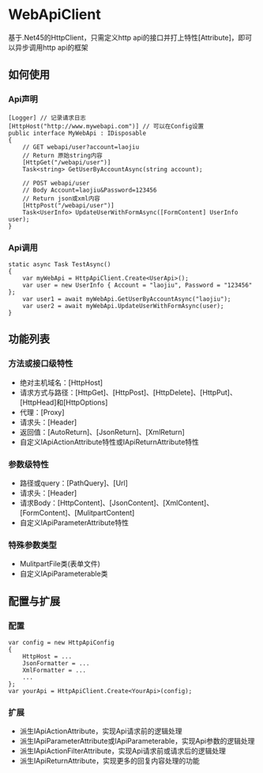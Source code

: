 # WebApiClient
基于.Net45的HttpClient，只需定义http api的接口并打上特性[Attribute]，即可以异步调用http api的框架

## 如何使用
### Api声明
```
[Logger] // 记录请求日志
[HttpHost("http://www.mywebapi.com")] // 可以在Config设置
public interface MyWebApi : IDisposable
{
    // GET webapi/user?account=laojiu
    // Return 原始string内容
    [HttpGet("/webapi/user")]
    Task<string> GetUserByAccountAsync(string account);

    // POST webapi/user  
    // Body Account=laojiu&Password=123456
    // Return json或xml内容
    [HttpPost("/webapi/user")]
    Task<UserInfo> UpdateUserWithFormAsync([FormContent] UserInfo user);
}
```
 
### Api调用
```
static async Task TestAsync()
{
    var myWebApi = HttpApiClient.Create<UserApi>();
    var user = new UserInfo { Account = "laojiu", Password = "123456" }; 
    var user1 = await myWebApi.GetUserByAccountAsync("laojiu");
    var user2 = await myWebApi.UpdateUserWithFormAsync(user);
}
```

## 功能列表 
### 方法或接口级特性
* 绝对主机域名：[HttpHost]
* 请求方式与路径：[HttpGet]、[HttpPost]、[HttpDelete]、[HttpPut]、[HttpHead]和[HttpOptions]
* 代理：[Proxy]
* 请求头：[Header]
* 返回值：[AutoReturn]、[JsonReturn]、[XmlReturn]
* 自定义IApiActionAttribute特性或IApiReturnAttribute特性

### 参数级特性
* 路径或query：[PathQuery]、[Url]
* 请求头：[Header]
* 请求Body：[HttpContent]、[JsonContent]、[XmlContent]、[FormContent]、[MulitpartContent]
* 自定义IApiParameterAttribute特性

### 特殊参数类型
* MulitpartFile类(表单文件)
* 自定义IApiParameterable类

## 配置与扩展
### 配置
```
var config = new HttpApiConfig
{
    HttpHost = ...                
    JsonFormatter = ...
    XmlFormatter = ...
    ...
};
var yourApi = HttpApiClient.Create<YourApi>(config);
```

### 扩展
* 派生IApiActionAttribute，实现Api请求前的逻辑处理
* 派生IApiParameterAttribute或IApiParameterable，实现Api参数的逻辑处理
* 派生IApiActionFilterAttribute，实现Api请求前或请求后的逻辑处理
* 派生IApiReturnAttribute，实现更多的回复内容处理的功能
